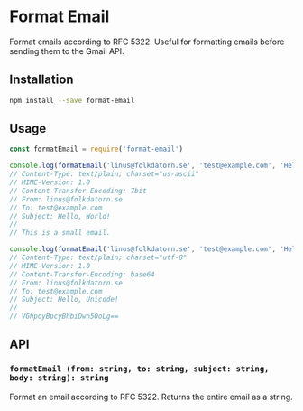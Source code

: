 # Format Email

Format emails according to RFC 5322. Useful for formatting emails before sending them to the Gmail API.

## Installation

```sh
npm install --save format-email
```

## Usage

```js
const formatEmail = require('format-email')

console.log(formatEmail('linus@folkdatorn.se', 'test@example.com', 'Hello, World!', 'This is a small email.'))
// Content-Type: text/plain; charset="us-ascii"
// MIME-Version: 1.0
// Content-Transfer-Encoding: 7bit
// From: linus@folkdatorn.se
// To: test@example.com
// Subject: Hello, World!
//
// This is a small email.

console.log(formatEmail('linus@folkdatorn.se', 'test@example.com', 'Hello, Unicode!', 'This is an 📨.'))
// Content-Type: text/plain; charset="utf-8"
// MIME-Version: 1.0
// Content-Transfer-Encoding: base64
// From: linus@folkdatorn.se
// To: test@example.com
// Subject: Hello, Unicode!
//
// VGhpcyBpcyBhbiDwn5OoLg==
```

## API

### `formatEmail (from: string, to: string, subject: string, body: string): string`

Format an email according to RFC 5322. Returns the entire email as a string.
